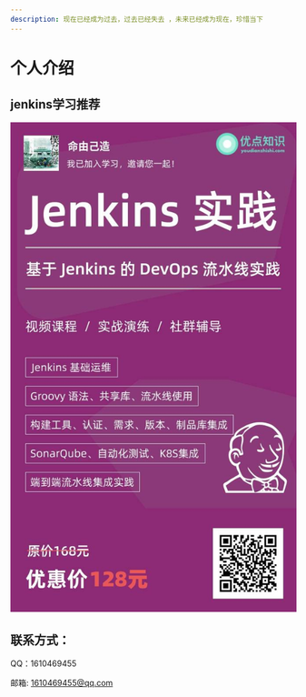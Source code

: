 ```yaml
---
description: 现在已经成为过去，过去已经失去 ，未来已经成为现在，珍惜当下
---
```


# 个人介绍

## jenkins学习推荐

![](.gitbook/assets/jenkins.jpg)

## 联系方式：

QQ：1610469455

邮箱: 1610469455@qq.com



